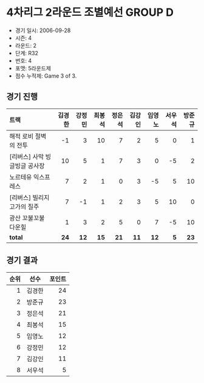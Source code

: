 # 4차리그 2라운드 조별예선 GROUP D

- 경기 일시: 2006-09-28
- 시즌: 4
- 라운드: 2
- 단계: R32
- 번호: 4
- 포맷: 5라운드제
- 점수 누적제: Game 3 of 3.





## 경기 진행

| 트랙 | 김경한 | 강정민 | 최봉석 | 정은석 | 김강인 | 임영노 | 서우석 | 방준규 |
|:---|---:|---:|---:|---:|---:|---:|---:|---:|
| 해적 로비 절벽의 전투 | -1 | 3 | 10 | 7 | 2 | 5 | 0 | 1 |
| [리버스] 사막 빙글빙글 공사장 | 10 | 5 | 1 | 7 | 3 | 0 | -5 | 2 |
| 노르테유 익스프레스 | 7 | 2 | 1 | 0 | 3 | -5 | 5 | 10 |
| [리버스] 빌리지 고가의 질주 | 7 | -1 | 1 | 2 | 3 | 5 | 10 | 0 |
| 광산 꼬불꼬불 다운힐 | 1 | 3 | 2 | 5 | 0 | 7 | -5 | 10 |
| __total__ | __24__ | __12__ | __15__ | __21__ | __11__ | __12__ | __5__ | __23__ |




## 경기 결과

| 순위 | 선수 | 포인트 |
|---:|:---:|---:|
| 1 | 김경한 | 24 |
| 2 | 방준규 | 23 |
| 3 | 정은석 | 21 |
| 4 | 최봉석 | 15 |
| 5 | 임영노 | 12 |
| 6 | 강정민 | 12 |
| 7 | 김강인 | 11 |
| 8 | 서우석 | 5 |

